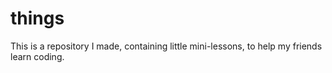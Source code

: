 # things

This is a repository I made, containing little mini-lessons, to help my friends learn coding.
